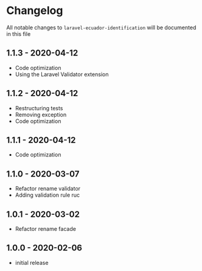 # Changelog

All notable changes to `laravel-ecuador-identification` will be documented in this file

## 1.1.3 - 2020-04-12
- Code optimization
- Using the Laravel Validator extension

## 1.1.2 - 2020-04-12
- Restructuring tests
- Removing exception
- Code optimization

## 1.1.1 - 2020-04-12
- Code optimization

## 1.1.0 - 2020-03-07
- Refactor rename validator
- Adding validation rule ruc

## 1.0.1 - 2020-03-02
- Refactor rename facade

## 1.0.0 - 2020-02-06
- initial release
